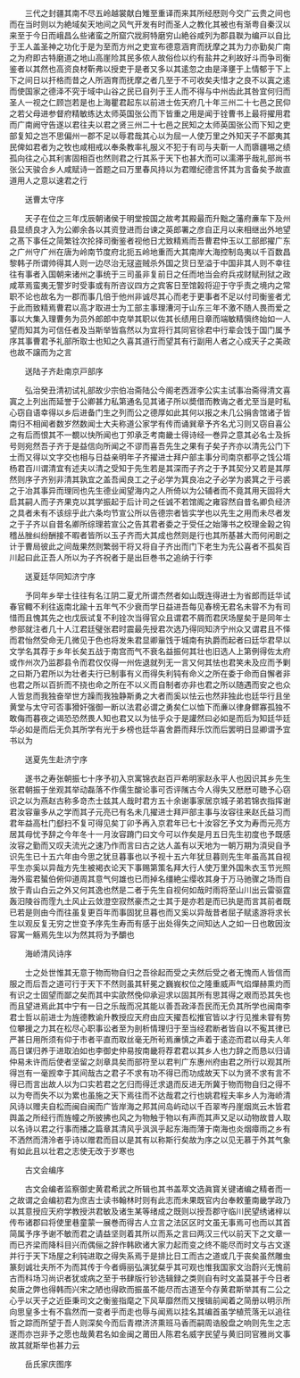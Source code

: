 <!-- { "loadSidebar": true } -->
　　三代之封疆其南不尽五岭越裳献白雉至重译而来其所经厯则今交广云贵之间也而在当时则以为絶域矣天地间之风气开发有时而圣人之教化其被也有渐粤自秦汉以来至于今日而峨昌么些诸蛮之所窟穴戕牁特磨穷山絶谷咸列为郡县聫为编戸以自比于王人盖圣神之功化于是为至而方州之吏宣布德意涵育而抚摩之其为力亦勤矣广南之为府即古特磨道之地山高崖险其民多侬人故俗俭以约有盐井之利故好斗而争司衡鉴者以其然也高资良材靳弗以授吏于是者又多以其逺忽之由是泽壅于上情郁于下上下之间日以扞格而昔之人所涵育而抚摩之者几至于不可收矣夫惜才之良不以寘之逺而使国家之德泽不究于域中山谷之民已自列于王人而不得与中州齿此其咎宜何归而圣人一视之仁顾岂若是也上海瞿君起东以前进士佐天府几十年三州二十七邑之民仰之若父母进参督府精敏练达太师英国张公而下皆重之用是闻于铨曹书上最将擢用君而广南阙守告遂以君往夫以君之贤三州二十七邑之民知之太师英国张公而下知之吏部复知之岂不思偏州一郡不足以辱君哉其心以为屈一人使万里之外知天子不鄙夷其民俾如君者为之牧也咸相戒以奉条教率礼服义不犯于有司与夫靳一人而隳疆埸之绩孤向往之心其利害固相百也然则君之行其系于天下也甚大而可以濡滞乎哉礼部尚书张公天骏合乡人咸赋诗一首题之曰万里春风持以为君赠纪德言怀其为言备矣予故直道用人之意以速君之行

　　送曹太守序

　　天子在位之三年戊辰朝诸侯于明堂按国之故考其殿最而升黜之藩府亷车下及州县显绩良才入为公卿余各以其资登进而台谏之英郎署之彦自正月以来相继出外地望之髙下事任之简繁铨次抡择司衡鉴者视他日尤致精焉而吾曹君仲玉以工部郎擢广东之广州守广州在唐为岭南节度府北扼五岭地重而大其南岸大海控制岛夷以千百数昌黎韩子所谓帅得其人则一边尽治无冦盗贼杀外国之货日至溢于中国非其人则不幸往往有事者入国朝来诸州之事统于三司虽非复前日之任而地当会府兵戎财赋刑狱之政咸萃焉蛮夷无警岁时受事或有所咨议四方之宾客日至馆榖将迎于守乎责之境内之常职不论也故名为一郡而事几倍于他州非诚尽其心而老于更事者不足以付司衡鉴者尤于此而致精焉曹君以高才取进士为工部主事理漕河于山东三年不激不随人畏而爱之事以大集入理曹务为员外郎郎中克举其职以佐其长绩用日章而端敏精愼终始如一人望而知其为可信任者及当斯举皆翕然以为宜将行其同官徐君中行辈会饯于国门属予序其事曹君予礼部所取士也知之久喜其道行而望其有行副用人者之心成天子之美政也故不譲而为之言

　　送陆子齐赴南京戸部序

　　弘治癸丑清初试礼部故少宗伯冶斋陆公今阁老西涯李公实主试事冶斋得清文喜寘之上列出而延誉于公卿甚力私第通名见其诸子所以奬借而教诲之者尤至当是时私心窃自语幸得以乡后进备门生之列而公之德厚如此其何以报之未几公捐舎馆诸子皆南归不相闻者数岁然数闻士大夫称道公家学有传而诵巽章予齐名尤习则又窃自喜公之有后而恨其不一覩以快所闻也丁夘承乏考南畿士得诗经一巻异之意其必名士及拆号则宛然吾子齐于是益信向所闻之不谬而喜吾先生之果有子矣子齐亦以清先公门下士而又得以文字交也相与日益亲明年子齐擢进士拜户部主事分司南京都亭之饯公壻杨君百川谓清宜有述夫以清之受知于先生若是其深而子齐之于予其契分又若是其厚然则序子齐别非清其孰宜之盖吾闻良工之子必学为箕良冶之子必学为裘箕之于弓裘之于冶其事异而理同也先生德业闻望海内之人所倚以为公辅者而不竟其用天固将大启其嗣人而子齐果克以其学振起于后计司之任诚不若馆阁之雍容然自昔名卿负经济之具者未有不该综乎此六条均节宣公所以告德宗者皆实学也以先生之用而未尽者发之于子齐以自昔名卿所综理若宣公之告其君者委之于受任之始簿书之校理金榖之钩稽丛脞纠纷酬接不暇者皆所以玉子齐而大其成也然则是行也其所基甚大而何闲剧之计于曹局彼此之间哉果然则繁弱干将又将自子齐出而门下老生为先公喜者不孤矣百川起曰此正吾人所以为子齐祝者于是出巨巻书之追纳于行李

　　送夏廷华同知济宁序

　　予同年乡举士往往有名江阴二夏尤所谓杰然者如山既连得进士为省郎而廷华试春官輙不利往返南北踰十五年气不少衰而学日益进吾每见春榜无君名未甞不为有司惜而且愧其先之也戊辰试复不利铨次当得官众且谓君不屑而君厌场屋矣于是同年士参部就注者几十人江君廷璧张君时震最先授君次选乃得同知济宁州众又谓君且不怿而君怡然受命无几微见于色也将发朱君显卿軰饯于城南有执爵而起者曰廷华君早以文学名其荐于乡年长矣五战于南宫而气不衰名益振何其壮也旧选人上第例得佐太府或作州次乃监郡县令而君仅仅得一州佐退就列无一言又何其怯也君笑未及应而予剿之曰斯乃君所以为壮者夫行已制事有义而得失利钝有命义之所在委于命而自懈者非也君之所以百折而不挠也命之所在不以义而自制者亦非也君之所以随遇而安之也众人皆怠而我独奋举世方躁而我独静斯勇之大者而奚以怯云也然非独此也廷华行且坐黄堂与太守可否事猾奸强御一断以法君必谓之勇矣仁以恤下而亷以律身鳏寡孤独不敢侮而暮夜之谒恐恐然畏人知也君又以为怯乎众于是讙然曰必如是而后为知廷华廷华必如是而后无负其所学有光于乡榜也廷华喜舍爵而拜乐饮而后罢明日显卿谓予宜书以为

　　送夏先生赴济宁序

　　遂书之寿张朝振七十序予初入京寓锦衣赵百戸希明家赵永平人也因识其乡先生张君朝振于坐观其举动磊落不作儒生酸论事可否评隲古今人得失又厯厯可聴予心窃识之以为燕赵古称多竒杰士兹其人哉时君方五十余谢事家居京城子弟若锦衣指挥谢君汝容軰多从之学而其子元亮已有名未几擢进士拜戸部主事与汝容往来赵氏益习而君年益高杜门郄扫不复可得见矣丁卯予再入京君年已七十汝容乞予文为寿而元亮方居其母忧予辞之今年冬十一月汝容蹐门曰文今可以作矣是月五日先生初度也予既感汝容之勤而又叹夫流光之速乃作而言曰古之达人盖有以天地为一朝万期为湏臾自予识先生已十五六年由今思之犹旦暮事也以予视十五六年犹旦暮则先生年虽高其自视平生亦奚以异哉方先生被褐衣论天下事赐第策名拜大行人使万里外国朱衣玉节光照海外蛮君蜑伯俯仰道周其意气何雄也已而掉名缰絶尘缨收其身于万马驰骤之场而自放于青山白云之外又何其逸也然是二者于先生自视何如哉时雨将至山川出云雷驱霆轰汨陵谷而霔九土风止云敛澄空寂然豪杰之士其于是亦若是而已执是而言其前者既已若是则由今而往虽复更百年而事固犹旦暮也而又奚以异哉昔者屈子赋逺游将求长生以观反复无穷之世变予序先生寿而有感于出处得失之间知达人之如一日也敢因汝容寓一觞焉先生以为然其将为予釂也

　　海峤清风诗序

　　士之处世惟其无意于物而物自归之吾徐起而受之夫然后受之者无愧而人皆信而服之而后吾之道可行于天下不然则虽其轩冕之巍峩权位之隆重威声气焰燀赫熏灼而有识之士固望而鄙之矣而其中实欿然俛仰承迎求以固其所有思其得之艰而恐其失也而且望进焉此其中宁有一日之乐哉而况其能以善吾政泽吾民而无负其所学也闽南李君士哲以前进士为旌德教谕升教授应天府由应天擢吾松推官皆以才行见推未甞有势位攀援之力其在松尽心职事讼者至为剖析情理归于至当经君断者皆自以不寃其律已严甚日用所须有仰于市者平直而取丝毫无所茍焉亷慎之声着于逺迩而君以母夫人年高日谋归养于进取泊如也李御史仲易按南畿将荐君君以其乡人也力辞之而恳以归请仲易未许而后使者坚留之剡章具矣而部符至以君判广东惠州府由君之所行以观其所得岂有一毫觊幸于其间哉古之君子不求有功不得已而功成故天下以为贤不求有言不得已而言出故人以为口实若君之乞归而得迁求退而反进无所冀于物而物自归之得不以为夸而失不以为累也虽施之天下焉往而不达哉君之行也姚君程夫率乡人为海峤清风诗以赠夫自松而闽自闽而广皆岸海之邦其间岛屿动以千百翠岑丹崖烟岚云木皆君舆盖之所经行而旌幢之所披拂也风之为物触于物以有声而其声又足以动物故昔人取以名诗以君之行事而播之篇章其清风乎沨沨乎起东海而薄于南海也炎烟瘴雨之乡有不洒然而清泠者乎诗以赠君而目以是其有以称斯行矣故为序之以见无慕于外其气象有如此且以壮君之志使无改于岁寒也

　　古文会编序

　　古文会编者监察御史黄君希武之所辑也其书盖萃文选眞寳关键诸编之精者而一之故谓之会编初君为庶吉士读书翰林时则有此志而未果既官内台奉敕董南畿学政乃以其意授应天府学教授洪君敏及诸生某等绪成之既则以授吾郡守临川民望绣诸梓以传布诸郡曰将使里巷童蒙一展巻而得古人立言之法区区时文虽无事焉可也而以其首简属予序予谢不敏而君之请益坚则着其所以而系之言曰两汉三代以前天下之文章一而已齐梁而降科目兴而偶俪之辞作韩欧诸大家力起而变之终不能尽而时文与古文遂并行于天下场屋之利钝进取之得失系焉于是排比日工而古之道或几于丧矣虽然雕虫篆刻诚壮夫所不为而其传于今者缛丽弘演犹粲乎其可观也惟我国家文治蔚兴无愧前古而科场习尚识者犹或病之至于书肆版行钞选辑録之类则自有时文盖莫甚于今日者矣唐之弊也得韩而兴宋之陋也得欧而振虽不能尽而古道至今存黄君斯举其有二公之心乎以天子之近臣秉司文之衡鉴指麾之下风草靡然而又搜辑前闻着之简册以明示所向思皇多士有不翕然而一变者乎而走也辱与闻焉以挂名其编首虽学植荒落无以追往哲之踪而所望于吾人则深矣今而后青襟济济熏班马香而嗣周诰殷盘之响则先生之志遂而亦岂非予之愿也哉黄君名如金闽之莆田人陈君名威字民望与黄旧同官雅尚文事故其就斯举也甚力云

　　岳氏家庆图序

